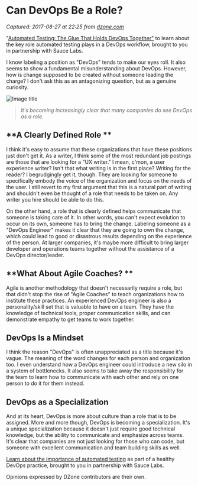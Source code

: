 # Can DevOps Be a Role?

_Captured: 2017-08-27 at 22:25 from [dzone.com](https://dzone.com/articles/can-devops-be-a-role?edition=320392&utm_source=Daily%20Digest&utm_medium=email&utm_campaign=Daily%20Digest%202017-08-27)_

"[Automated Testing: The Glue That Holds DevOps Together"](https://dzone.com/go?i=236222&u=http%3A%2F%2Finfo.saucelabs.com%2FAutomated_Testing_Glue_LP-DZone.html%3Futm_medium%3Dpre-roll_textlink%26utm_content%3Darticle) to learn about the key role automated testing plays in a DevOps workflow, brought to you in partnership with Sauce Labs.

I know labeling a position as "DevOps" tends to make our eyes roll. It also seems to show a fundamental misunderstanding about DevOps. However, how is change supposed to be created without someone leading the charge? I don't ask this as an antagonizing question, but as a genuine curiosity.

![Image title](https://dzone.com/storage/temp/6324843-devop-postings.png)

> _It's becoming increasingly clear that many companies do see DevOps as a role._

## **A Clearly Defined Role **

I think it's easy to assume that these organizations that have these positions just don't get it. As a writer, I think some of the most redundant job postings are those that are looking for a "UX writer." I mean, c'mon, a user experience writer? Isn't that what writing is in the first place? Writing for the reader? I begrudgingly get it, though. They are looking for someone to specifically embody the voice of the organization and focus on the needs of the user. I still revert to my first argument that this is a natural part of writing and shouldn't even be thought of a role that needs to be taken on. Any writer you hire should be able to do this.

On the other hand, a role that is clearly defined helps communicate that someone is taking care of it. In other words, you can't expect evolution to occur on its own, someone has to bring the change. Labeling someone as a "DevOps Engineer" makes it clear that they are going to own the change, which could lead to good or disastrous results depending on the experience of the person. At larger companies, it's maybe more difficult to bring larger developer and operations teams together without the assistance of a DevOps director/leader.

## **What About Agile Coaches? **

Agile is another methodology that doesn't necessarily require a role, but that didn't stop the rise of "Agile Coaches" to teach organizations how to institute these practices. An experienced DevOps engineer is also a personality/skill set that is valuable to have on a team. They have the knowledge of technical tools, proper communication skills, and can demonstrate empathy to get teams to work together.

## **DevOps Is a Mindset**

I think the reason "DevOps" is often unappreciated as a title because it's vague. The meaning of the word changes for each person and organization too. I even understand how a DevOps engineer could introduce a new silo in a system of bottlenecks. It also seems to take away the responsibility for the team to learn how to communicate with each other and rely on one person to do it for them instead.

## **DevOps as a Specialization**

And at its heart, DevOps is more about culture than a role that is to be assigned. More and more though, DevOps is becoming a specialization. It's a unique specialization because it doesn't just require good technical knowledge, but the ability to communicate and emphasize across teams. It's clear that companies are not just looking for those who can code, but someone with excellent communication and team building skills as well.

[Learn about the importance of automated testing](https://dzone.com/go?i=236223&u=http%3A%2F%2Finfo.saucelabs.com%2FAutomated_Testing_Glue_LP-DZone.html%3Futm_medium%3Dpost-roll_textlink%26utm_content%3Darticle) as part of a healthy DevOps practice, brought to you in partnership with Sauce Labs.

Opinions expressed by DZone contributors are their own.
